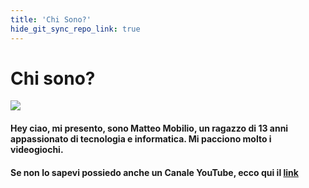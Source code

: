 ```yaml
---
title: 'Chi Sono?'
hide_git_sync_repo_link: true
---
```


# **Chi sono?**

![](https://i.imgur.com/yjJnVC9.png)

#### Hey ciao, mi presento, sono **Matteo Mobilio**, un ragazzo di 13 anni appassionato di tecnologia e informatica. Mi pacciono molto i videogiochi.
#### Se non lo sapevi possiedo anche un **Canale YouTube**, ecco qui il [link](#)